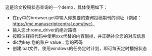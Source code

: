 这是论文投稿状态查询的一个demo，具体使用如下：
* 在py中的browser.get中输入你想要的查询投稿期刊的网址（例如：https://mc.manuscriptcentral.com/twc）
* 输入您chrome_driver的绝对路径
* 按照注释把代码中使用xxx代替的内容删掉，并正确补全您的对应信息
* dic为key:您的账户 value：您的密码
* 创建.bat文件，使用windows的任务定时计划，即可每天定时播报状态
